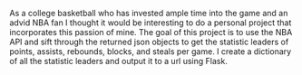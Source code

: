 As a college basketball who has invested ample time into the game and an advid NBA fan I thought it would be interesting to do a personal project that incorporates this passion of mine. The goal of this project is to use the NBA API and sift through the returned json objects to get the statistic leaders of points, assists, rebounds, blocks, and steals per game. I create a dictionary of all the statistic leaders and output it to a url using Flask. 
